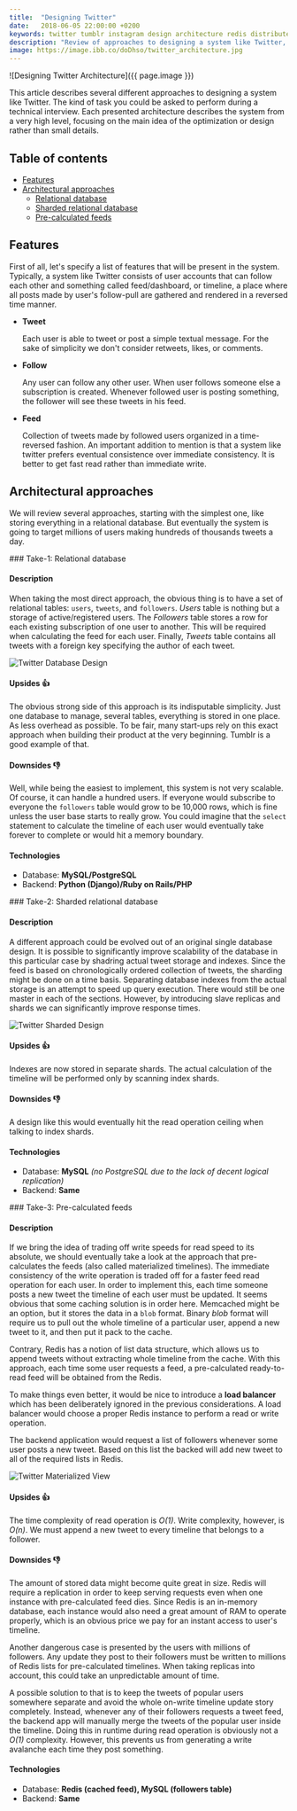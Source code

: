 ```yaml
---
title:  "Designing Twitter"
date:   2018-06-05 22:00:00 +0200
keywords: twitter tumblr instagram design architecture redis distributed timeline
description: "Review of approaches to designing a system like Twitter, Tumblr, or Instagram. Using a relational database, sharded indexes, and Redis."
image: https://image.ibb.co/doDhso/twitter_architecture.jpg
---
```


![Designing Twitter Architecture]({{ page.image }})

This article describes several different approaches to designing a system like Twitter. The kind of task you could be asked to perform during a technical interview. Each presented architecture describes the system from a very high level, focusing on the main idea of the optimization or design rather than small details.

<!--more-->

## Table of contents

* <a href="#features">Features</a>
* <a href="#architectural-approaches">Architectural approaches</a>
  * <a href="#relational-database">Relational database</a>
  * <a href="#sharded-relational-database">Sharded relational database</a>
  * <a href="#pre-calculated-feeds">Pre-calculated feeds</a>

## Features

First of all, let's specify a list of features that will be present in the system.
Typically, a system like Twitter consists of user accounts that can follow each other and something called feed/dashboard, or timeline, a place where all posts made by user's follow-pull are gathered and rendered in a reversed time manner.

* **Tweet**

  Each user is able to tweet or post a simple textual message. For the sake of simplicity we don't consider retweets, likes, or comments.

* **Follow**

  Any user can follow any other user. When user follows someone else a subscription is created. Whenever followed user is posting something, the follower will see these tweets in his feed.

* **Feed**

  Collection of tweets made by followed users organized in a time-reversed fashion. 
  An important addition to mention is that a system like twitter prefers eventual consistence over immediate consistency. It is better to get fast read rather than immediate write.

## Architectural approaches

We will review several approaches, starting with the simplest one, like storing everything in a relational database. But eventually the system is going to target millions of users making hundreds of thousands tweets a day.

<a name="relational-database">
### Take-1: Relational database 

#### Description

When taking the most direct approach, the obvious thing is to have a set of relational tables: `users`, `tweets`, and `followers`. 
*Users* table is nothing but a storage of active/registered users. The *Followers* table stores a row for each existing subscription of one user to another. This will be required when calculating the feed for each user.
Finally, *Tweets* table contains all tweets with a foreign key specifying the author of each tweet.

![Twitter Database Design](https://image.ibb.co/jmm4No/twitter_database_design.png)

#### Upsides &#x1F44D;

The obvious strong side of this approach is its indisputable simplicity. Just one database to manage, several tables, everything is stored in one place. As less overhead as possible. To be fair, many start-ups rely on this exact approach when building their product at the very beginning. Tumblr is a good example of that.

#### Downsides &#x1F44E;

Well, while being the easiest to implement, this system is not very scalable. Of course, it can handle a hundred users. If everyone would subscribe to everyone the `followers` table would grow to be 10,000 rows, which is fine unless the user base starts to really grow.
You could imagine that the `select` statement to calculate the timeline of each user would eventually take forever to complete or would hit a memory boundary.

#### Technologies

* Database: **MySQL/PostgreSQL**
* Backend: **Python (Django)/Ruby on Rails/PHP** 

<a name="sharded-relational-database">
### Take-2: Sharded relational database

#### Description

A different approach could be evolved out of an original single database design. It is possible to significantly improve scalability of the database in this particular case by shadring actual tweet storage and indexes.
Since the feed is based on chronologically ordered collection of tweets, the sharding might be done on a time basis. 
Separating database indexes from the actual storage is an attempt to speed up query execution.
There would still be one master in each of the sections. However, by introducing slave replicas and shards we can significantly improve response times.

![Twitter Sharded Design](https://image.ibb.co/npQaTT/twitter_sharded_design.png)

#### Upsides &#x1F44D;

Indexes are now stored in separate shards. The actual calculation of the timeline will be performed only by scanning index shards. 

#### Downsides &#x1F44E;

A design like this would eventually hit the read operation ceiling when talking to index shards. 

#### Technologies

* Database: **MySQL** *(no PostgreSQL due to the lack of decent logical replication)*
* Backend: **Same**

<a name="pre-calculated-feeds">
### Take-3: Pre-calculated feeds

#### Description

If we bring the idea of trading off write speeds for read speed to its absolute, we should eventually take a look at the approach that pre-calculates the feeds (also called materialized timelines). The immediate consistency of the write operation is traded off for a faster feed read operation for each user.
In order to implement this, each time someone posts a new tweet the timeline of each user must be updated.
It seems obvious that some caching solution is in order here.
Memcached might be an option, but it stores the data in a `blob` format. Binary *blob* format will require us to pull out the whole timeline of a particular user, append a new tweet to it, and then put it pack to the cache.

Contrary, Redis has a notion of list data structure, which allows us to append tweets without extracting whole timeline from the cache.
With this approach, each time some user requests a feed, a pre-calculated ready-to-read feed will be obtained from the Redis.

To make things even better, it would be nice to introduce a **load balancer** which has been deliberately ignored in the previous considerations. A load balancer would choose a proper Redis instance to perform a read or write operation.

The backend application would request a list of followers whenever some user posts a new tweet. Based on this list the backed will add new tweet to all of the required lists in Redis.

![Twitter Materialized View](https://image.ibb.co/gPnYF8/twitter_materialized_view.png)

#### Upsides &#x1F44D;

The time complexity of read operation is *O(1)*. Write complexity, however, is *O(n)*. We must append a new tweet to every timeline that belongs to a follower.

#### Downsides &#x1F44E;

The amount of stored data might become quite great in size. Redis will require a replication in order to keep serving requests even when one instance with pre-calculated feed dies.
Since Redis is an in-memory database, each instance would also need a great amount of RAM to operate properly, which is an obvious price we pay for an instant access to user's timeline.

Another dangerous case is presented by the users with millions of followers. Any update they post to their followers must be written to millions of Redis lists for pre-calculated timelines.
When taking replicas into account, this could take an unpredictable amount of time.

A possible solution to that is to keep the tweets of popular users somewhere separate and avoid the whole on-write timeline update story completely. 
Instead, whenever any of their followers requests a tweet feed, the backend app will manually merge the tweets of the popular user inside the timeline. 
Doing this in runtime during read operation is obviously not a *O(1)* complexity. However, this prevents us from generating a write avalanche each time they post something.

#### Technologies

* Database: **Redis (cached feed), MySQL (followers table)**
* Backend: **Same**
